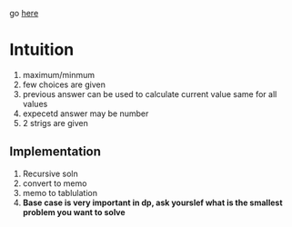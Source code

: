go [here](https://leetcode.com/discuss/general-discussion/458695/dynamic-programming-patterns)

# Intuition
1. maximum/minmum
2. few choices are given
3. previous answer can be used to calculate current value same for all values
4. expecetd answer may be number
5. 2 strigs are given


## Implementation
1. Recursive soln
2. convert to memo
3. memo to tablulation
4. **Base case is very important in dp, ask yourslef what is the smallest problem you want to solve** 
